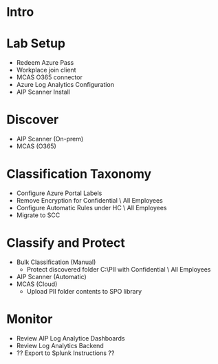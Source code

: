 # Intro

# Lab Setup

- Redeem Azure Pass
- Workplace join client
- MCAS O365 connector
- Azure Log Analytics Configuration
- AIP Scanner Install

# Discover

- AIP Scanner (On-prem)
- MCAS (O365)

# Classification Taxonomy

- Configure Azure Portal Labels
 - Remove Encryption for Confidential \ All Employees
 - Configure Automatic Rules under HC \ All Employees
- Migrate to SCC

# Classify and Protect

- Bulk Classification (Manual)
  - Protect discovered folder C:\PII with Confidential \ All Employees
- AIP Scanner (Automatic)
- MCAS (Cloud)
  - Upload PII folder contents to SPO library

# Monitor

- Review AIP Log Analytice Dashboards
- Review Log Analytics Backend
- ?? Export to Splunk Instructions ??

